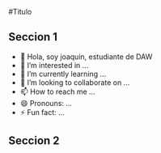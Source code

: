 #Titulo

## Seccion 1


- 👋 Hola, soy joaquin, estudiante de DAW
- 👀 I’m interested in ...
- 🌱 I’m currently learning ...
- 💞️ I’m looking to collaborate on ...
- 📫 How to reach me ...
- 😄 Pronouns: ...
- ⚡ Fun fact: ...

## Seccion 2

